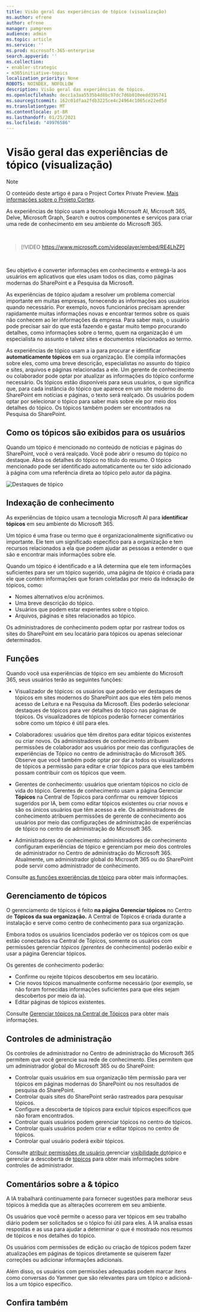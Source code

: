 ```yaml
---
title: Visão geral das experiências de tópico (visualização)
ms.author: efrene
author: efrene
manager: pamgreen
audience: admin
ms.topic: article
ms.service: ''
ms.prod: microsoft-365-enterprise
search.appverid: ''
ms.collection:
- enabler-strategic
- m365initiative-topics
localization_priority: None
ROBOTS: NOINDEX, NOFOLLOW
description: Visão geral das experiências de tópico.
ms.openlocfilehash: decc1a3aa5535b4d8bc97dc7d6b010eedd395741
ms.sourcegitcommit: 162c01dfaa2fdb3225ce4c24964c1065ce22ed5d
ms.translationtype: MT
ms.contentlocale: pt-BR
ms.lasthandoff: 01/25/2021
ms.locfileid: "49976586"
---
```

# <a name="topic-experiences-overview-preview"></a>Visão geral das experiências de tópico (visualização)

> [!Note] 
> O conteúdo deste artigo é para o Project Cortex Private Preview. [Mais informações sobre o Projeto Cortex](https://aka.ms/projectcortex).

As experiências de tópico usam a tecnologia Microsoft AI, Microsoft 365, Delve, Microsoft Graph, Search e outros componentes e serviços para criar uma rede de conhecimento em seu ambiente do Microsoft 365. 

</br>

> [!VIDEO https://www.microsoft.com/videoplayer/embed/RE4LhZP]  

</br>

Seu objetivo é converter informações em conhecimento e entregá-la aos usuários em aplicativos que eles usam todos os dias, como páginas modernas do SharePoint e a Pesquisa da Microsoft.

As experiências de tópico ajudam a resolver um problema comercial importante em muitas empresas, fornecendo as informações aos usuários quando necessário. Por exemplo, novos funcionários precisam aprender rapidamente muitas informações novas e encontrar termos sobre os quais não conhecem ao ler informações da empresa. Para saber mais, o usuário pode precisar sair do que está fazendo e gastar muito tempo procurando detalhes, como informações sobre o termo, quem na organização é um especialista no assunto e talvez sites e documentos relacionados ao termo.

As experiências de tópico usam a ia para procurar e identificar **automaticamente tópicos** em sua organização. Ele compila informações sobre eles, como uma breve descrição, especialistas no assunto do tópico e sites, arquivos e páginas relacionadas a ele. Um gerente de conhecimento ou colaborador pode optar por atualizar as informações do tópico conforme necessário. Os tópicos estão disponíveis para seus usuários, o que significa que, para cada instância do tópico que aparece em um site moderno do SharePoint em notícias e páginas, o texto será realçado. Os usuários podem optar por selecionar o tópico para saber mais sobre ele por meio dos detalhes do tópico. Os tópicos também podem ser encontrados na Pesquisa do SharePoint.


## <a name="how-topics-are-displayed-to-users"></a>Como os tópicos são exibidos para os usuários

Quando um tópico é mencionado no conteúdo de notícias e páginas do SharePoint, você o verá realçado. Você pode abrir o resumo do tópico no destaque. Abra os detalhes do tópico no título do resumo. O tópico mencionado pode ser identificado automaticamente ou ter sido adicionado à página com uma referência direta ao tópico pelo autor da página. 

   ![Destaques de tópico](../media/knowledge-management/saturn.png) </br> 


## <a name="knowledge-indexing"></a>Indexação de conhecimento

As experiências de tópico usam a tecnologia Microsoft AI para **identificar tópicos** em seu ambiente do Microsoft 365.

Um tópico é uma frase ou termo que é organizacionalmente significativo ou importante. Ele tem um significado específico para a organização e tem recursos relacionados a ela que podem ajudar as pessoas a entender o que são e encontrar mais informações sobre ele.

Quando um tópico é identificado e a IA determina que ele tem  informações suficientes para ser um tópico sugerido, uma página de tópico é criada para ele que contém informações que foram coletadas por meio da indexação de tópicos, como:

- Nomes alternativos e/ou acrônimos.
- Uma breve descrição do tópico.
- Usuários que podem estar experientes sobre o tópico.
- Arquivos, páginas e sites relacionados ao tópico.

Os administradores de conhecimento podem optar por rastrear todos os sites do SharePoint em seu locatário para tópicos ou apenas selecionar determinados.

## <a name="roles"></a>Funções

Quando você usa experiências de tópico em seu ambiente do Microsoft 365, seus usuários terão as seguintes funções:

- Visualizador de tópicos: os usuários que poderão ver destaques de  tópicos em sites modernos do SharePoint aos que eles têm pelo menos acesso de Leitura e na Pesquisa da Microsoft. Eles poderão selecionar destaques de tópicos para ver detalhes do tópico nas páginas de tópicos. Os visualizadores de tópicos poderão fornecer comentários sobre como um tópico é útil para eles.

- Colaboradores: usuários que têm direitos para editar tópicos existentes ou criar novos. Os administradores de conhecimento atribuem permissões de colaborador aos usuários por meio das configurações de experiências de Tópico no centro de administração do Microsoft 365. Observe que você também pode optar por dar a todos os visualizadores de tópicos a permissão para editar e criar tópicos para que eles também possam contribuir com os tópicos que veem.

- Gerentes de conhecimento: usuários que orientam tópicos no ciclo de vida do tópico. Gerentes de conhecimento usam a página Gerenciar **Tópicos** na Central de Tópicos para confirmar ou remover tópicos sugeridos por IA, bem como editar tópicos existentes ou criar novos e são os únicos usuários que têm acesso a ele. Os administradores de conhecimento atribuem permissões de gerente de conhecimento aos usuários por meio das configurações de administração de experiências de tópico no centro de administração do Microsoft 365. 

- Administradores de conhecimento: administradores de conhecimento configuram experiências de tópico e gerenciam por meio dos controles de administrador no Centro de administração do Microsoft 365. Atualmente, um administrador global do Microsoft 365 ou do SharePoint pode servir como administrador de conhecimento.

Consulte [as funções experiências de tópico](topic-experiences-roles.md) para obter mais informações.

## <a name="topic-management"></a>Gerenciamento de tópicos

O gerenciamento de tópicos é feito **na página Gerenciar tópicos** no Centro de **Tópicos da sua organização.** A Central de Tópicos é criada durante a instalação e serve como centro de conhecimento para sua organização. 

Embora todos os usuários licenciados poderão ver os tópicos com os que estão conectados na Central de Tópicos, somente os usuários com permissões gerenciar *tópicos (gerentes* de conhecimento) poderão exibir e usar a página Gerenciar tópicos.

Os gerentes de conhecimento poderão:

- Confirme ou rejeite tópicos descobertos em seu locatário.
- Crie novos tópicos manualmente conforme necessário (por exemplo, se não foram fornecidas informações suficientes para que eles sejam descobertos por meio da ia).
- Editar páginas de tópicos existentes.</br>

Consulte [Gerenciar tópicos na Central de Tópicos](manage-topics.md) para obter mais informações.  


## <a name="admin-controls"></a>Controles de administração

Os controles de administrador no Centro de administração do Microsoft 365 permitem que você gerencie sua rede de conhecimento. Eles permitem que um administrador global do Microsoft 365 ou do SharePoint:

- Controlar quais usuários em sua organização têm permissão para ver tópicos em páginas modernas do SharePoint ou nos resultados de pesquisa do SharePoint.
- Controlar quais sites do SharePoint serão rastreados para pesquisar tópicos.
- Configure a descoberta de tópicos para excluir tópicos específicos que não foram encontrados.
- Controlar quais usuários podem gerenciar tópicos no centro de tópicos.
- Controlar quais usuários podem criar e editar tópicos no centro de tópicos.
- Controlar qual usuário poderá exibir tópicos.

Consulte [atribuir permissões de usuário,](https://docs.microsoft.com/microsoft-365/knowledge/plan-topic-experiences#user-permissions)gerenciar [visibilidade do](https://docs.microsoft.com/microsoft-365/knowledge/topic-experiences-knowledge-rules)tópico e gerenciar a descoberta de [tópicos](https://docs.microsoft.com/microsoft-365/knowledge/topic-experiences-discovery) para obter mais informações sobre controles de administrador.

## <a name="topic-curation--feedback"></a>Comentários sobre a & tópico

A IA trabalhará continuamente para fornecer sugestões para melhorar seus tópicos à medida que as alterações ocorrerem em seu ambiente. 

Os usuários que você permite o acesso para ver tópicos em seu trabalho diário podem ser solicitados se o tópico foi útil para eles. A IA analisa essas respostas e as usa para ajudar a determinar o que é mostrado nos resumos de tópicos e nos detalhes do tópico.

Os usuários com permissões de edição ou criação de tópicos podem fazer atualizações em páginas de tópicos diretamente se quiserem fazer correções ou adicionar informações adicionais. 

Além disso, os usuários com permissões adequadas podem marcar itens como conversas do Yammer que são relevantes para um tópico e adicioná-los a um tópico específico. 


## <a name="see-also"></a>Confira também

